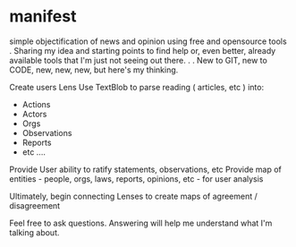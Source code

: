 # manifest
simple objectification of news and opinion using free and opensource tools
.
Sharing my idea and starting points to find help or, even better, already available tools that I'm just not seeing out there.
.
.
New to GIT, new to CODE, new, new, new, but here's my thinking.

Create users Lens
Use TextBlob to parse reading ( articles, etc ) into:
 - Actions
 - Actors
 - Orgs
 - Observations
 - Reports
 - etc ....

Provide User ability to ratify statements, observations, etc
Provide map of entities - people, orgs, laws, reports, opinions, etc - for user analysis

Ultimately, begin connecting Lenses to create maps of agreement / disagreement

Feel free to ask questions. Answering will help me understand what I'm talking about.
